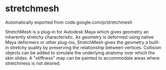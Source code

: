 # stretchmesh
Automatically exported from code.google.com/p/stretchmesh

StretchMesh is a plug-in for Autodesk Maya which gives geometry an inherently stretchy characteristic. As geometry is deformed using native Maya deformers or other plug-ins, StretchMesh gives the geometry a built-in stretchy quality by preserving the relationship between vertices. Collision objects can be added to simulate the underlying anatomy over which the skin slides. A "stiffness" map can be painted to accommodate areas where stretchiness is not desired. 
